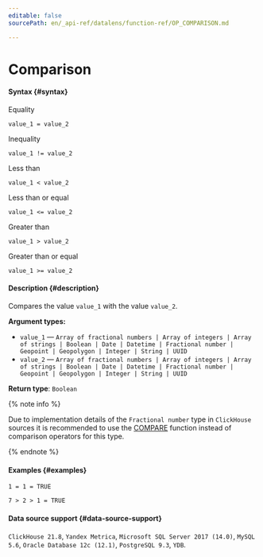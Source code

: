 ```yaml
---
editable: false
sourcePath: en/_api-ref/datalens/function-ref/OP_COMPARISON.md

---
```


# Comparison



#### Syntax {#syntax}

Equality
```
value_1 = value_2
```
Inequality
```
value_1 != value_2
```
Less than
```
value_1 < value_2
```
Less than or equal
```
value_1 <= value_2
```
Greater than
```
value_1 > value_2
```
Greater than or equal
```
value_1 >= value_2
```

#### Description {#description}
Compares the value `value_1` with the value `value_2`.

**Argument types:**
- `value_1` — `Array of fractional numbers | Array of integers | Array of strings | Boolean | Date | Datetime | Fractional number | Geopoint | Geopolygon | Integer | String | UUID`
- `value_2` — `Array of fractional numbers | Array of integers | Array of strings | Boolean | Date | Datetime | Fractional number | Geopoint | Geopolygon | Integer | String | UUID`


**Return type**: `Boolean`

{% note info %}

Due to implementation details of the `Fractional number` type in `ClickHouse` sources it is recommended to use the [COMPARE](COMPARE.md) function instead of comparison operators for this type.

{% endnote %}


#### Examples {#examples}

```
1 = 1 = TRUE
```

```
7 > 2 > 1 = TRUE
```


#### Data source support {#data-source-support}

`ClickHouse 21.8`, `Yandex Metrica`, `Microsoft SQL Server 2017 (14.0)`, `MySQL 5.6`, `Oracle Database 12c (12.1)`, `PostgreSQL 9.3`, `YDB`.
